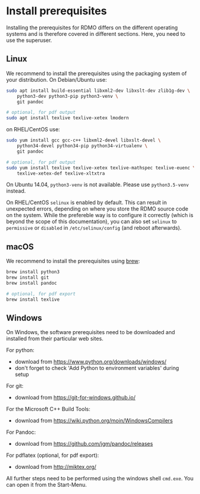 # Install prerequisites

Installing the prerequisites for RDMO differs on the different operating systems and is therefore covered in different sections. Here, you need to use the superuser.

## Linux

We recommend to install the prerequisites using the packaging system of your distribution. On Debian/Ubuntu use:

```bash
sudo apt install build-essential libxml2-dev libxslt-dev zlib1g-dev \
    python3-dev python3-pip python3-venv \
    git pandoc

# optional, for pdf output
sudo apt install texlive texlive-xetex lmodern
```

on RHEL/CentOS use:

```bash
sudo yum install gcc gcc-c++ libxml2-devel libxslt-devel \
    python34-devel python34-pip python34-virtualenv \
    git pandoc

# optional, for pdf output
sudo yum install texlive texlive-xetex texlive-mathspec texlive-euenc \
    texlive-xetex-def texlive-xltxtra
```

On Ubuntu 14.04, `python3-venv` is not available. Please use `python3.5-venv` instead.

On RHEL/CentOS `selinux` is enabled by default. This can result in unexpected errors, depending on where you store the RDMO source code on the system. While the prefereble way is to configure it correctly (which is beyond the scope of this documentation), you can also set `selinux` to `permissive` or `disabled` in `/etc/selinux/config` (and reboot afterwards).


## macOS

We recommend to install the prerequisites using [brew](http://brew.sh):

```bash
brew install python3
brew install git
brew install pandoc

# optional, for pdf export
brew install texlive
```


## Windows

On Windows, the software prerequisites need to be downloaded and installed from their particular web sites.

For python:
* download from <https://www.python.org/downloads/windows/>
* don't forget to check 'Add Python to environment variables' during setup

For git:
* download from <https://git-for-windows.github.io/>

For the Microsoft C++ Build Tools:
* download from <https://wiki.python.org/moin/WindowsCompilers>

For Pandoc:
* download from <https://github.com/jgm/pandoc/releases>

For pdflatex (optional, for pdf export):
* download from <http://miktex.org/>

All further steps need to be performed using the windows shell `cmd.exe`. You can open it from the Start-Menu.

